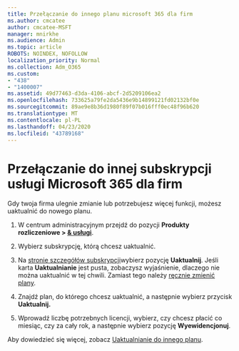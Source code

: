 ```yaml
---
title: Przełączanie do innego planu microsoft 365 dla firm
ms.author: cmcatee
author: cmcatee-MSFT
manager: mnirkhe
ms.audience: Admin
ms.topic: article
ROBOTS: NOINDEX, NOFOLLOW
localization_priority: Normal
ms.collection: Adm_O365
ms.custom:
- "438"
- "1400007"
ms.assetid: 49d77463-d3da-4106-abcf-2d5209106ea2
ms.openlocfilehash: 733625a79fe2da5436e9b14899121fd02132bf0e
ms.sourcegitcommit: 89ae9e8b36d1980f89f07b016fff0ec48f96b620
ms.translationtype: MT
ms.contentlocale: pl-PL
ms.lasthandoff: 04/23/2020
ms.locfileid: "43789168"
---
```

# <a name="switch-to-a-different-microsoft-365-for-business-subscription"></a>Przełączanie do innej subskrypcji usługi Microsoft 365 dla firm

Gdy twoja firma ulegnie zmianie lub potrzebujesz więcej funkcji, możesz uaktualnić do nowego planu.
  
1. W centrum administracyjnym przejdź do pozycji **Produkty rozliczeniowe \> [& usługi](https://go.microsoft.com/fwlink/p/?linkid=842054)**.

2. Wybierz subskrypcję, którą chcesz uaktualnić.

3. Na [stronie szczegółów subskrypcji](https://admin.microsoft.com/AdminPortal/Home#/subscriptions/webdirect%252F0dbaa202-d590-4529-98c2-a5e2ebaac702)wybierz pozycję **Uaktualnij**.  Jeśli karta **Uaktualnianie** jest pusta, zobaczysz wyjaśnienie, dlaczego nie można uaktualnić w tej chwili. Zamiast tego należy [ręcznie zmienić plany](https://docs.microsoft.com/microsoft-365/commerce/subscriptions/change-plans-manually?view=o365-worldwide).

4. Znajdź plan, do którego chcesz uaktualnić, a następnie wybierz przycisk **Uaktualnij.**

5. Wprowadź liczbę potrzebnych licencji, wybierz, czy chcesz płacić co miesiąc, czy za cały rok, a następnie wybierz pozycję **Wyewidencjonuj**.

Aby dowiedzieć się więcej, zobacz [Uaktualnianie do innego planu](https://docs.microsoft.com/office365/admin/subscriptions-and-billing/upgrade-to-different-plan).
